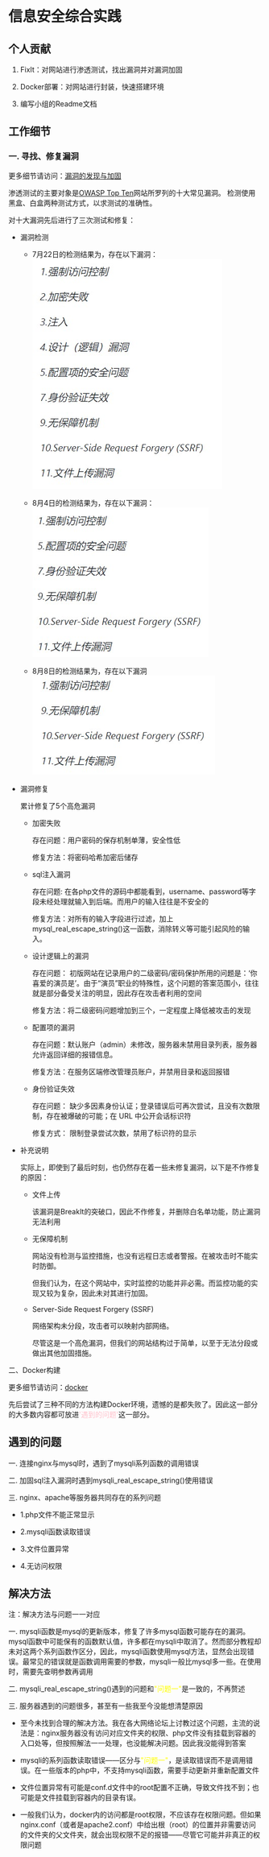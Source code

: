 # 信息安全综合实践

## 个人贡献

1. FixIt：对网站进行渗透测试，找出漏洞并对漏洞加固

2. Docker部署：对网站进行封装，快速搭建环境

3. 编写小组的Readme文档

## 工作细节

### 一. 寻找、修复漏洞

更多细节请访问：[漏洞的发现与加固](penetration%20test/README.md)

渗透测试的主要对象是[OWASP Top Ten](https://www.aliyundrive.com/s/28zb3HpY6TU)网站所罗列的十大常见漏洞。
检测使用黑盒、白盒两种测试方式，以求测试的准确性。

对十大漏洞先后进行了三次测试和修复：

 + 漏洞检测

    - 7月22日的检测结果为，存在以下漏洞：
      ![7.22](penetration%20test\img\7.22%E6%BC%8F%E6%B4%9E.jpg)

    - 8月4日的检测结果为，存在以下漏洞：
   ![8.4](penetration%20test\img\8.4%E6%BC%8F%E6%B4%9E.jpg)

    - 8月8日的检测结果为，存在以下漏洞
   ![8.8](penetration%20test\img\8.8%E6%BC%8F%E6%B4%9E.jpg)

 + 漏洞修复

   累计修复了5个高危漏洞

    - 加密失败

      存在问题：用户密码的保存机制单薄，安全性低

      修复方法：将密码哈希加密后储存
    
    - sql注入漏洞

      存在问题: 在各php文件的源码中都能看到，username、password等字段未经处理就输入到后端。而用户的输入往往是不安全的

      修复方法：对所有的输入字段进行过滤，加上mysql_real_escape_string()这一函数，消除转义等可能引起风险的输入。
    
    - 设计逻辑上的漏洞

      存在问题： 初版网站在记录用户的二级密码/密码保护所用的问题是：‘你喜爱的演员是’。由于“演员”职业的特殊性，这个问题的答案范围小，往往就是部分备受关注的明显，因此存在攻击者利用的空间

      修复方法：将二级密码问题增加到三个，一定程度上降低被攻击的发现

    - 配置项的漏洞

      存在问题：默认账户（admin）未修改，服务器未禁用目录列表，服务器允许返回详细的报错信息。

      修复方法：在服务区端修改管理员账户，并禁用目录和返回报错

    - 身份验证失效
      
      存在问题： 缺少多因素身份认证；登录错误后可再次尝试，且没有次数限制，存在被爆破的可能；在 URL 中公开会话标识符

      修复方式： 限制登录尝试次数，禁用了标识符的显示

 + 补充说明

    实际上，即使到了最后时刻，也仍然存在着一些未修复漏洞，以下是不作修复的原因：
    
    - 文件上传
    
      该漏洞是BreakIt的突破口，因此不作修复，并删除白名单功能，防止漏洞无法利用

    - 无保障机制
      
      网站没有检测与监控措施，也没有远程日志或者警报。在被攻击时不能实时防御。

      但我们认为，在这个网站中，实时监控的功能并非必需。而监控功能的实现又较为复杂，因此未对其进行加固。

    - Server-Side Request Forgery (SSRF)

      网络架构未分段，攻击者可以映射内部网络。

      尽管这是一个高危漏洞，但我们的网站结构过于简单，以至于无法分段或做出其他加固措施。


二、Docker构建

更多细节请访问：[docker](docker/README.md)

先后尝试了三种不同的方法构建Docker环境，遗憾的是都失败了。因此这一部分的大多数内容都可放进<font color= pink>'遇到的问题'</font>这一部分。

## 遇到的问题

一.  连接nginx与mysql时，遇到了mysqli系列函数的调用错误

二.  加固sql注入漏洞时遇到mysqli_real_escape_string()使用错误

三.  nginx、apache等服务器共同存在的系列问题
    
  + 1.php文件不能正常显示

  + 2.mysqli函数读取错误

  + 3.文件位置异常

  + 4.无访问权限

## 解决方法

注：解决方法与问题一一对应

一.  mysqli函数是mysql的更新版本，修复了许多mysql函数可能存在的漏洞。mysql函数中可能保有的函数默认值，许多都在mysqli中取消了。然而部分教程却未对这两个系列函数作区分，因此，mysqli函数使用mysql方法，显然会出现错误。最常见的错误就是函数调用需要的参数，mysqli一般比mysql多一些。在使用时，需要先查明参数再调用

二.  mysqli_real_escape_string()遇到的问题和<font color=yellow>"问题一"</font>是一致的，不再赘述

三.  服务器遇到的问题很多，甚至有一些我至今没能想清楚原因

   + 至今未找到合理的解决方法。我在各大网络论坛上讨教过这个问题，主流的说法是：nginx服务器没有访问对应文件夹的权限、php文件没有挂载到容器的入口处等，但按照解法一一处理，也没能解决问题。因此我没能得到答案

   + mysqli的系列函数读取错误——区分与<font color=yellow>"问题一"</font>，是读取错误而不是调用错误。在一些版本的php中，不支持mysqli函数，需要手动更新并重新配置文件

   + 文件位置异常有可能是conf.d文件中的root配置不正确，导致文件找不到；也可能是文件挂载到容器内的目录有误。

   + 一般我们认为，docker内的访问都是root权限，不应该存在权限问题。但如果nginx.conf（或者是apache2.conf）中给出根（root）的位置并非需要访问的文件夹的父文件夹，就会出现权限不足的报错——尽管它可能并非真正的权限问题